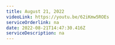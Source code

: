 ```yaml
---
title: August 21, 2022
videoLink: https://youtu.be/62iKmw5ROEs
serviceOrderlink: na
date: 2022-08-21T14:47:30.416Z
serviceDescription: na
---
```

